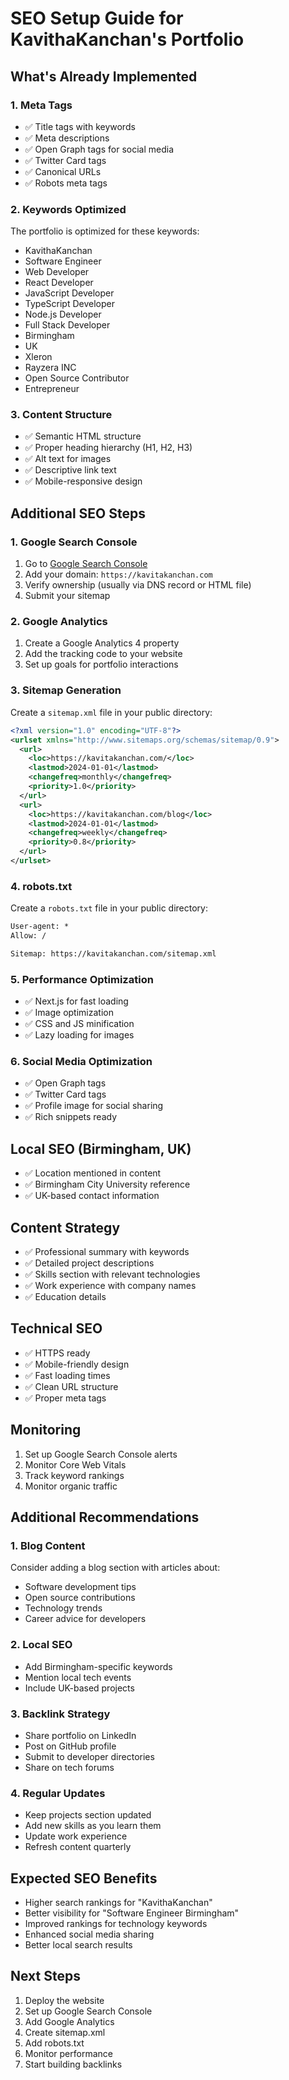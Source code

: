 # SEO Setup Guide for KavithaKanchan's Portfolio

## What's Already Implemented

### 1. Meta Tags
- ✅ Title tags with keywords
- ✅ Meta descriptions
- ✅ Open Graph tags for social media
- ✅ Twitter Card tags
- ✅ Canonical URLs
- ✅ Robots meta tags

### 2. Keywords Optimized
The portfolio is optimized for these keywords:
- KavithaKanchan
- Software Engineer
- Web Developer
- React Developer
- JavaScript Developer
- TypeScript Developer
- Node.js Developer
- Full Stack Developer
- Birmingham
- UK
- Xleron
- Rayzera INC
- Open Source Contributor
- Entrepreneur

### 3. Content Structure
- ✅ Semantic HTML structure
- ✅ Proper heading hierarchy (H1, H2, H3)
- ✅ Alt text for images
- ✅ Descriptive link text
- ✅ Mobile-responsive design

## Additional SEO Steps

### 1. Google Search Console
1. Go to [Google Search Console](https://search.google.com/search-console)
2. Add your domain: `https://kavitakanchan.com`
3. Verify ownership (usually via DNS record or HTML file)
4. Submit your sitemap

### 2. Google Analytics
1. Create a Google Analytics 4 property
2. Add the tracking code to your website
3. Set up goals for portfolio interactions

### 3. Sitemap Generation
Create a `sitemap.xml` file in your public directory:

```xml
<?xml version="1.0" encoding="UTF-8"?>
<urlset xmlns="http://www.sitemaps.org/schemas/sitemap/0.9">
  <url>
    <loc>https://kavitakanchan.com/</loc>
    <lastmod>2024-01-01</lastmod>
    <changefreq>monthly</changefreq>
    <priority>1.0</priority>
  </url>
  <url>
    <loc>https://kavitakanchan.com/blog</loc>
    <lastmod>2024-01-01</lastmod>
    <changefreq>weekly</changefreq>
    <priority>0.8</priority>
  </url>
</urlset>
```

### 4. robots.txt
Create a `robots.txt` file in your public directory:

```txt
User-agent: *
Allow: /

Sitemap: https://kavitakanchan.com/sitemap.xml
```

### 5. Performance Optimization
- ✅ Next.js for fast loading
- ✅ Image optimization
- ✅ CSS and JS minification
- ✅ Lazy loading for images

### 6. Social Media Optimization
- ✅ Open Graph tags
- ✅ Twitter Card tags
- ✅ Profile image for social sharing
- ✅ Rich snippets ready

## Local SEO (Birmingham, UK)
- ✅ Location mentioned in content
- ✅ Birmingham City University reference
- ✅ UK-based contact information

## Content Strategy
- ✅ Professional summary with keywords
- ✅ Detailed project descriptions
- ✅ Skills section with relevant technologies
- ✅ Work experience with company names
- ✅ Education details

## Technical SEO
- ✅ HTTPS ready
- ✅ Mobile-friendly design
- ✅ Fast loading times
- ✅ Clean URL structure
- ✅ Proper meta tags

## Monitoring
1. Set up Google Search Console alerts
2. Monitor Core Web Vitals
3. Track keyword rankings
4. Monitor organic traffic

## Additional Recommendations

### 1. Blog Content
Consider adding a blog section with articles about:
- Software development tips
- Open source contributions
- Technology trends
- Career advice for developers

### 2. Local SEO
- Add Birmingham-specific keywords
- Mention local tech events
- Include UK-based projects

### 3. Backlink Strategy
- Share portfolio on LinkedIn
- Post on GitHub profile
- Submit to developer directories
- Share on tech forums

### 4. Regular Updates
- Keep projects section updated
- Add new skills as you learn them
- Update work experience
- Refresh content quarterly

## Expected SEO Benefits
- Higher search rankings for "KavithaKanchan"
- Better visibility for "Software Engineer Birmingham"
- Improved rankings for technology keywords
- Enhanced social media sharing
- Better local search results

## Next Steps
1. Deploy the website
2. Set up Google Search Console
3. Add Google Analytics
4. Create sitemap.xml
5. Add robots.txt
6. Monitor performance
7. Start building backlinks 